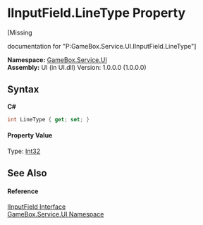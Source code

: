 # IInputField.LineType Property 
 

\[Missing <summary> documentation for "P:GameBox.Service.UI.IInputField.LineType"\]

**Namespace:**&nbsp;<a href="6561cbd8-2bda-7a52-d42a-1887a2a36ffd">GameBox.Service.UI</a><br />**Assembly:**&nbsp;UI (in UI.dll) Version: 1.0.0.0 (1.0.0.0)

## Syntax

**C#**<br />
``` C#
int LineType { get; set; }
```


#### Property Value
Type: <a href="http://msdn2.microsoft.com/zh-cn/library/td2s409d" target="_blank">Int32</a>

## See Also


#### Reference
<a href="c7fe181c-fa18-4fa9-da7e-22faf94880b2">IInputField Interface</a><br /><a href="6561cbd8-2bda-7a52-d42a-1887a2a36ffd">GameBox.Service.UI Namespace</a><br />